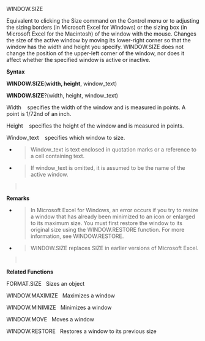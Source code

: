 WINDOW.SIZE

Equivalent to clicking the Size command on the Control menu or to
adjusting the sizing borders (in Microsoft Excel for Windows) or the
sizing box (in Microsoft Excel for the Macintosh) of the window with the
mouse. Changes the size of the active window by moving its lower-right
corner so that the window has the width and height you specify.
WINDOW.SIZE does not change the position of the upper-left corner of the
window, nor does it affect whether the specified window is active or
inactive.

**Syntax**

**WINDOW.SIZE**(**width, height**, window\_text)

**WINDOW.SIZE**?(width, height, window\_text)

Width    specifies the width of the window and is measured in points. A
point is 1/72nd of an inch.

Height    specifies the height of the window and is measured in points.

Window\_text    specifies which window to size.

  - > Window\_text is text enclosed in quotation marks or a reference to
    > a cell containing text.

  - > If window\_text is omitted, it is assumed to be the name of the
    > active window.

>  

**Remarks**

  - > In Microsoft Excel for Windows, an error occurs if you try to
    > resize a window that has already been minimized to an icon or
    > enlarged to its maximum size. You must first restore the window to
    > its original size using the WINDOW.RESTORE function. For more
    > information, see WINDOW.RESTORE.

  - > WINDOW.SIZE replaces SIZE in earlier versions of Microsoft Excel.

>  

**Related Functions**

FORMAT.SIZE   Sizes an object

WINDOW.MAXIMIZE   Maximizes a window

WINDOW.MINIMIZE   Minimizes a window

WINDOW.MOVE   Moves a window

WINDOW.RESTORE   Restores a window to its previous size


